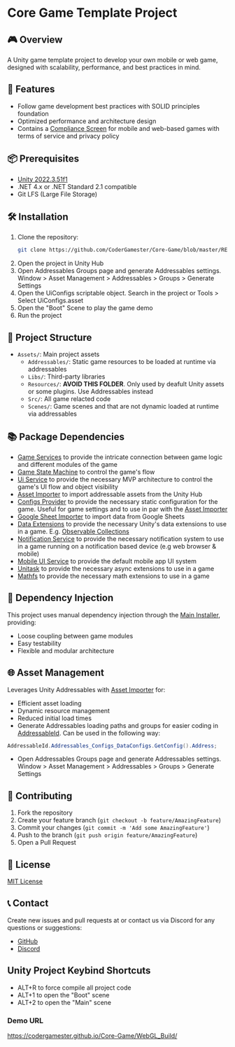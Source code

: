 # Core Game Template Project

## 🎮 Overview
A Unity game template project to develop your own mobile or web game, designed with scalability, performance, and best practices in mind.

## 🚀 Features
- Follow game development best practices with SOLID principles foundation
- Optimized performance and architecture design
- Contains a [Compliance Screen](https://github.com/CoderGamester/Core-Game/blob/master/Assets/Addressables/Prefabs/UI/Compliance%20Screen.prefab) for mobile and web-based games with terms of service and privacy policy

## 📦 Prerequisites
- [Unity 2022.3.51f1](https://unity.com/releases/editor/whats-new/2022.3.51)
- .NET 4.x or .NET Standard 2.1 compatible
- Git LFS (Large File Storage)

## 🛠️ Installation
1. Clone the repository:
   ```bash
   git clone https://github.com/CoderGamester/Core-Game/blob/master/README.md
   ```
2. Open the project in Unity Hub
3. Open Addressables Groups page and generate Addressables settings. Window > Asset Management > Addressables > Groups > Generate Settings
4. Open the UiConfigs scriptable object. Search in the project or Tools > Select UiConfigs.asset
5. Open the "Boot" Scene to play the game demo
6. Run the project

## 🧩 Project Structure
- `Assets/`: Main project assets
  - `Addressables/`: Static game resources to be loaded at runtime via addressables
  - `Libs/`: Third-party libraries
  - `Resources/`: **AVOID THIS FOLDER**. Only used by deafult Unity assets or some plugins. Use Addressables instead
  - `Src/`: All game relacted code
  - `Scenes/`: Game scenes and that are not dynamic loaded at runtime via addressables

## 📚 Package Dependencies
- [Game Services](https://github.com/CoderGamester/Services) to provide the intricate connection between game logic and different modules of the game
- [Game State Machine](https://github.com/CoderGamester/StatechartMachine) to control the game's flow
- [Ui Service](https://github.com/CoderGamester/UiService) to provide the necessary MVP architecture to control the game's UI flow and object visibility
- [Asset Importer](https://github.com/CoderGamester/AssetsImporter) to import addressable assets from the Unity Hub
- [Configs Provider](https://github.com/CoderGamester/ConfigsProvider) to provide the necessary static configuration for the game. Useful for game settings and to use in par with the [Asset Importer](https://github.com/CoderGamester/AssetsImporter)
- [Google Sheet Importer](https://github.com/CoderGamester/GoogleSheetImporter) to import data from Google Sheets
- [Data Extensions](https://github.com/CoderGamester/DataExtensions) to provide the necessary Unity's data extensions to use in a game. E.g. [Observable Collections](https://github.com/CoderGamester/Unity-DataTypeExtensions/blob/master/Runtime/ObservableList.cs)
- [Notification Service](https://github.com/CoderGamester/NotificationService) to provide the necessary notification system to use in a game running on a notification based device (e.g web browser & mobile)
- [Mobile UI Service](https://github.com/CoderGamester/Unity-Mobile-NativeUI) to provide the default mobile app UI system
- [Unitask](https://github.com/Cysharp/UniTask) to provide the necessary async extensions to use in a game
- [Mathfs](https://github.com/FreyaHolmer/Mathfs) to provide the necessary math extensions to use in a game

## 🔧 Dependency Injection
This project uses manual dependency injection through the [Main Installer](https://github.com/CoderGamester/Services/blob/master/Runtime/MainInstaller.cs), providing:
- Loose coupling between game modules
- Easy testability
- Flexible and modular architecture

## 🌐 Asset Management
Leverages Unity Addressables with [Asset Importer](https://github.com/CoderGamester/AssetsImporter) for:
- Efficient asset loading
- Dynamic resource management
- Reduced initial load times
- Generate Addressables loading paths and groups for easier coding in [AddressableId](https://github.com/CoderGamester/Core-Game/blob/master/Assets/Src/Ids/AddressableId.cs). Can be used in the following way:
```csharp
AddressableId.Addressables_Configs_DataConfigs.GetConfig().Address;
```
- Open Addressables Groups page and generate Addressables settings. Window > Asset Management > Addressables > Groups > Generate Settings

## 🤝 Contributing
1. Fork the repository
2. Create your feature branch (`git checkout -b feature/AmazingFeature`)
3. Commit your changes (`git commit -m 'Add some AmazingFeature'`)
4. Push to the branch (`git push origin feature/AmazingFeature`)
5. Open a Pull Request

## 📄 License
[MIT License](https://github.com/CoderGamester/Core-Game/blob/master/LICENSE)

## 📞 Contact
Create new issues and pull requests at or contact us via Discord for any questions or suggestions:
- [GitHub](https://github.com/CoderGamester/Core-Game/issues)
- [Discord](https://discord.gg/MaDymKtKWy)

## Unity Project Keybind Shortcuts

- ALT+R to force compile all project code
- ALT+1 to open the "Boot" scene
- ALT+2 to open the "Main" scene

### Demo URL

https://codergamester.github.io/Core-Game/WebGL_Build/
